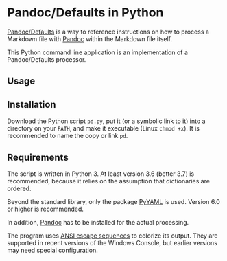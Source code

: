 # Pandoc/Defaults in Python

[Pandoc/Defaults](https://github.com/allefeld/pandoc-defaults) is a way to reference instructions on how to process a Markdown file with [Pandoc](https://pandoc.org/) within the Markdown file itself.

This Python command line application is an implementation of a Pandoc/Defaults processor.


## Usage


## Installation

Download the Python script `pd.py`, put it (or a symbolic link to it) into a directory on your `PATH`, and make it executable (Linux `chmod +x`). It is recommended to name the copy or link `pd`.


## Requirements

The script is written in Python 3. At least version 3.6 (better 3.7) is recommended, because it relies on the assumption that dictionaries are ordered.

Beyond the standard library, only the package [PyYAML](https://pyyaml.org/) is used. Version 6.0 or higher is recommended.

In addition, [Pandoc](https://pandoc.org/installing.html) has to be installed for the actual processing.

The program uses [ANSI escape sequences](https://en.wikipedia.org/wiki/ANSI_escape_code) to colorize its output. They are supported in recent versions of the Windows Console, but earlier versions may need special configuration.